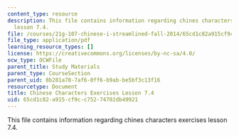 ```yaml
---
content_type: resource
description: This file contains information regarding chines characters exercises
  lesson 7.4.
file: /courses/21g-107-chinese-i-streamlined-fall-2014/65cd1c82a915cf9cc75274702db49921_MIT21G_107F14_L7_st4_7.4.pdf
file_type: application/pdf
learning_resource_types: []
license: https://creativecommons.org/licenses/by-nc-sa/4.0/
ocw_type: OCWFile
parent_title: Study Materials
parent_type: CourseSection
parent_uid: 8b281a78-7af6-0ff6-b9ab-be5bf3c13f16
resourcetype: Document
title: Chinese Characters Exercises Lesson 7.4
uid: 65cd1c82-a915-cf9c-c752-74702db49921
---
```

This file contains information regarding chines characters exercises lesson 7.4.